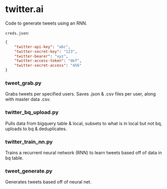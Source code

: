 # twitter.ai
Code to generate tweets using an RNN.

`creds.json`:

```json
{
    "twitter-api-key": "abc",
    "twitter-secret-key": "123",
    "twitter-bearer": "xyz",
    "twitter-access-token": "def",
    "twitter-secret-access": "456"
}
```

### tweet_grab.py
Grabs tweets per specified users. Saves .json & .csv files per user, along with master data .csv.

### twitter_bq_upload.py
Pulls data from bigquery table & local, subsets to what is in local but not bq, uploads to bq & deduplicates.

### twitter_train_nn.py
Trains a recurrent neural network (RNN) to learn tweets based off of data in bq table.

### tweet_generate.py
Generates tweets based off of neural net.
